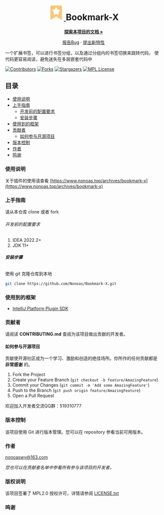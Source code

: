 <h1 align="center">
  <a href="https://github.com/Nonoas/Bookmark-X">
    <img src=".github/readme/img/logo.svg" alt="Logo" width="50" height="50">
  </a>
  Bookmark-X
</h1>

<p align="center">
  <a href="https://github.com/Nonoas/Bookmark-X"><strong>探索本项目的文档 »</strong></a>
</p>

<p align="center">
  <a href="https://github.com/Nonoas/Bookmark-X/issues">报告Bug</a>
    ·
    <a href="https://github.com/Nonoas/Bookmark-X/issues">提出新特性</a>
</p>


一个扩展书签，可以进行书签分组，以及通过分组内的书签切换来跳转代码， 使代码更容易阅读，避免迷失在多层嵌套代码中

[![Contributors][contributors-shield]][contributors-url]
[![Forks][forks-shield]][forks-url]
[![Stargazers][stars-shield]][stars-url]
[![MPL License][license-shield]][license-url]

## 目录
- [使用说明](#使用说明)
- [上手指南](#上手指南)
    - [开发前的配置要求](#开发前的配置要求)
    - [安装步骤](#安装步骤)
- [使用到的框架](#使用到的框架)
- [贡献者](#贡献者)
    - [如何参与开源项目](#如何参与开源项目)
- [版本控制](#版本控制)
- [作者](#作者)
- [鸣谢](#鸣谢)

### 使用说明

关于插件的使用请查看 
[https://www.nonoas.top/archives/bookmark-x](https://www.nonoas.top/archives/bookmark-x)

### 上手指南

请从本仓库 clone 或者 fork

###### 开发前的配置要求

1. IDEA 2022.2+
2. JDK 11+

###### **安装步骤**

使用 git 克隆仓库到本地

```sh
git clone https://github.com/Nonoas/Bookmark-X.git
```

### 使用到的框架
- [IntelliJ Platform Plugin SDK](https://plugins.jetbrains.com/docs/intellij/welcome.html)

### 贡献者

请阅读 **CONTRIBUTING.md** 查阅为该项目做出贡献的开发者。

#### 如何参与开源项目

贡献使开源社区成为一个学习、激励和创造的绝佳场所。你所作的任何贡献都是 **非常感谢** 的。

1. Fork the Project
2. Create your Feature Branch (`git checkout -b feature/AmazingFeature`)
3. Commit your Changes (`git commit -m 'Add some AmazingFeature'`)
4. Push to the Branch (`git push origin feature/AmazingFeature`)
5. Open a Pull Request

欢迎加入开发者交流QQ群：519310777

### 版本控制

该项目使用 Git 进行版本管理。您可以在 repository 参看当前可用版本。

### 作者

nonoaswy@163.com

*您也可以在贡献者名单中参看所有参与该项目的开发者。*

### 版权说明

该项目签署了 MPL2.0 授权许可，详情请参阅 [LICENSE.txt](https://www.mozilla.org/en-US/MPL/2.0/)

### 鸣谢

<!-- links -->

[your-project-path]:Nonoas/Bookmark-X

[contributors-shield]: https://img.shields.io/github/contributors/Nonoas/Bookmark-X.svg?style=flat-square

[contributors-url]: https://github.com/Nonoas/Bookmark-X/graphs/contributors

[forks-shield]: https://img.shields.io/github/forks/Nonoas/Bookmark-X.svg?style=flat-square

[forks-url]: https://github.com/Nonoas/Bookmark-X/forks?include=active

[stars-shield]: https://img.shields.io/github/stars/Nonoas/Bookmark-X.svg?style=flat-square

[stars-url]: https://github.com/Nonoas/Bookmark-X/stargazers

[license-shield]: https://img.shields.io/github/license/Nonoas/Bookmark-X.svg?style=flat-square

[license-url]: https://github.com/Nonoas/Bookmark-X/blob/master/LICENSE



